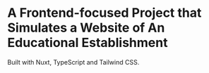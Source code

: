 # A Frontend-focused Project that Simulates a Website of An Educational Establishment
Built with Nuxt, TypeScript and Tailwind CSS.